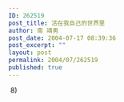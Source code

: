 ```yaml
---
ID: 262519
post_title: 活在我自己的世界里
author: 南 靖男
post_date: 2004-07-17 08:39:36
post_excerpt: ""
layout: post
permalink: 2004/07/262519
published: true
---
```

 8)